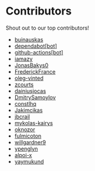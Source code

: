 # Contributors

Shout out to our top contributors!

- [buinauskas](https://api.github.com/users/buinauskas)
- [dependabot[bot]](https://api.github.com/users/dependabot%5Bbot%5D)
- [github-actions[bot]](https://api.github.com/users/github-actions%5Bbot%5D)
- [iamazy](https://api.github.com/users/iamazy)
- [JonasBakys0](https://api.github.com/users/JonasBakys0)
- [FrederickFrance](https://api.github.com/users/FrederickFrance)
- [oleg-vinted](https://api.github.com/users/oleg-vinted)
- [zcourts](https://api.github.com/users/zcourts)
- [dainiusjocas](https://api.github.com/users/dainiusjocas)
- [DmitrySamoylov](https://api.github.com/users/DmitrySamoylov)
- [constlhq](https://api.github.com/users/constlhq)
- [Jakimcikas](https://api.github.com/users/Jakimcikas)
- [jbcrail](https://api.github.com/users/jbcrail)
- [mykolas-kairys](https://api.github.com/users/mykolas-kairys)
- [oknozor](https://api.github.com/users/oknozor)
- [fulmicoton](https://api.github.com/users/fulmicoton)
- [willgardner9](https://api.github.com/users/willgardner9)
- [ypenglyn](https://api.github.com/users/ypenglyn)
- [alpoi-x](https://api.github.com/users/alpoi-x)
- [yaymukund](https://api.github.com/users/yaymukund)
